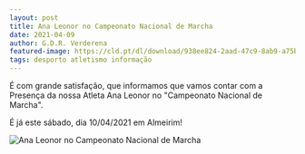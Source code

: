 ```yaml
---
layout: post
title: Ana Leonor no Campeonato Nacional de Marcha
date: 2021-04-09
author: G.D.R. Verderena
featured-image: https://cld.pt/dl/download/938ee824-2aad-47c9-8ab9-a75bc404ed61/campeonato_nacional_marcha.jpeg?download=true
tags: desporto atletismo informação
---
```

É com grande satisfação, que informamos que vamos contar com a Presença da nossa Atleta Ana Leonor no "Campeonato Nacional de Marcha".

É já este sábado, dia 10/04/2021 em Almeirim!

![Ana Leonor no Campeonato Nacional de Marcha](https://cld.pt/dl/download/938ee824-2aad-47c9-8ab9-a75bc404ed61/campeonato_nacional_marcha.jpeg?download=true)

